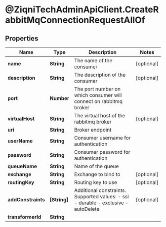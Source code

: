 # @ZiqniTechAdminApiClient.CreateRabbitMqConnectionRequestAllOf

## Properties

Name | Type | Description | Notes
------------ | ------------- | ------------- | -------------
**name** | **String** | The name of the consumer | [optional] 
**description** | **String** | The description of the consumer | [optional] 
**port** | **Number** | The port number on which consumer will connect on rabbitmq broker | 
**virtualHost** | **String** | The virtual host of the rabbitmq broker | [optional] 
**uri** | **String** | Broker endpoint | 
**userName** | **String** | Consumer username for authentication | 
**password** | **String** | Consumer password for authentication | 
**queueName** | **String** | Name of the queue | 
**exchange** | **String** | Exchange to bind to | [optional] 
**routingKey** | **String** | Routing key to use | [optional] 
**addConstraints** | **[String]** | Additional constraints.  Supported values:  - ssl  - durable  - exclusive  - autoDelete | [optional] 
**transformerId** | **String** |  | 


